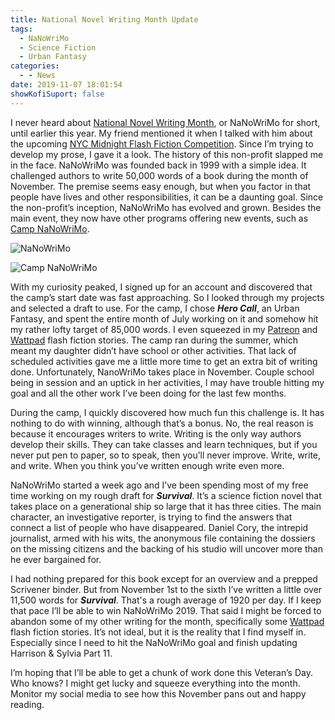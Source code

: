 ```yaml
---
title: National Novel Writing Month Update
tags:
  - NaNoWriMo
  - Science Fiction
  - Urban Fantasy
categories:
  - - News
date: 2019-11-07 18:01:54
showKofiSuport: false
---
```


I never heard about [National Novel Writing Month](https://www.nanowrimo.org/), or NaNoWriMo for short, until earlier this year. My friend mentioned it when I talked with him about the upcoming [NYC Midnight Flash Fiction Competition](http://www.nycmidnight.com/Competitions/FFC/Challenge.htm). Since I’m trying to develop my prose, I gave it a look. The history of this non-profit slapped me in the face. NaNoWriMo was founded back in 1999 with a simple idea. It challenged authors to write 50,000 words of a book during the month of November. The premise seems easy enough, but when you factor in that people have lives and other responsibilities, it can be a daunting goal. Since the non-profit’s inception, NaNoWriMo has evolved and grown. Besides the main event, they now have other programs offering new events, such as [Camp NaNoWriMo](https://campnanowrimo.org/).<!-- more -->

<div class="embedded-image-left">

![NaNoWriMo](./nanowrimo.png)

</div>

<div class="embedded-image-right">

![Camp NaNoWriMo](./camp-nanowrimo.jpg)

</div>

With my curiosity peaked, I signed up for an account and discovered that the camp’s start date was fast approaching. So I looked through my projects and selected a draft to use. For the camp, I chose ***Hero Call***, an Urban Fantasy, and spent the entire month of July working on it and somehow hit my rather lofty target of 85,000 words. I even squeezed in my [Patreon](https://www.patreon.com/stevenpmeehan) and [Wattpad](https://www.wattpad.com/user/StevenMeehan) flash fiction stories. The camp ran during the summer, which meant my daughter didn’t have school or other activities. That lack of scheduled activities gave me a little more time to get an extra bit of writing done. Unfortunately, NanoWriMo takes place in November. Couple school being in session and an uptick in her activities, I may have trouble hitting my goal and all the other work I’ve been doing for the last few months.

During the camp, I quickly discovered how much fun this challenge is. It has nothing to do with winning, although that’s a bonus. No, the real reason is because it encourages writers to write. Writing is the only way authors develop their skills. They can take classes and learn techniques, but if you never put pen to paper, so to speak, then you’ll never improve. Write, write, and write. When you think you’ve written enough write even more.

NaNoWriMo started a week ago and I’ve been spending most of my free time working on my rough draft for ***Survival***. It’s a science fiction novel that takes place on a generational ship so large that it has three cities. The main character, an investigative reporter, is trying to find the answers that connect a list of people who have disappeared. Daniel Cory, the intrepid journalist, armed with his wits, the anonymous file containing the dossiers on the missing citizens and the backing of his studio will uncover more than he ever bargained for. 

I had nothing prepared for this book except for an overview and a prepped Scrivener binder. But from November 1st to the sixth I’ve written a little over 11,500 words for ***Survival***. That's a rough average of 1920 per day. If I keep that pace I’ll be able to win NaNoWriMo 2019. That said I might be forced to abandon some of my other writing for the month, specifically some [Wattpad](https://www.wattpad.com/user/StevenMeehan) flash fiction stories. It’s not ideal, but it is the reality that I find myself in. Especially since I need to hit the NaNoWriMo goal and finish updating Harrison & Sylvia Part 11.

I’m hoping that I’ll be able to get a chunk of work done this Veteran’s Day. Who knows? I might get lucky and squeeze everything into the month. Monitor my social media to see how this November pans out and happy reading.
